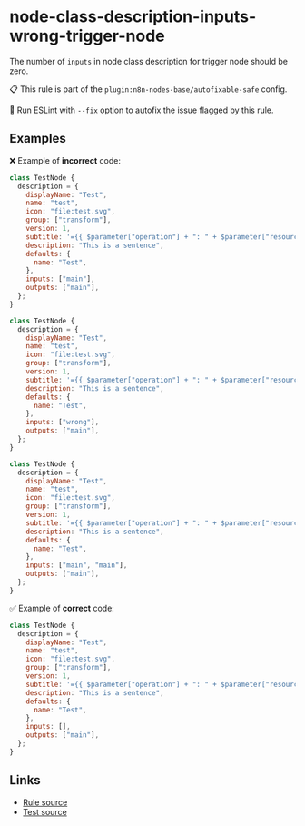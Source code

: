 [//]: # "File generated from a template. Do not edit this file directly."

# node-class-description-inputs-wrong-trigger-node

The number of `inputs` in node class description for trigger node should be zero.

📋 This rule is part of the `plugin:n8n-nodes-base/autofixable-safe` config.

🔧 Run ESLint with `--fix` option to autofix the issue flagged by this rule.

## Examples

❌ Example of **incorrect** code:

```js
class TestNode {
  description = {
    displayName: "Test",
    name: "test",
    icon: "file:test.svg",
    group: ["transform"],
    version: 1,
    subtitle: '={{ $parameter["operation"] + ": " + $parameter["resource"] }}',
    description: "This is a sentence",
    defaults: {
      name: "Test",
    },
    inputs: ["main"],
    outputs: ["main"],
  };
}

class TestNode {
  description = {
    displayName: "Test",
    name: "test",
    icon: "file:test.svg",
    group: ["transform"],
    version: 1,
    subtitle: '={{ $parameter["operation"] + ": " + $parameter["resource"] }}',
    description: "This is a sentence",
    defaults: {
      name: "Test",
    },
    inputs: ["wrong"],
    outputs: ["main"],
  };
}

class TestNode {
  description = {
    displayName: "Test",
    name: "test",
    icon: "file:test.svg",
    group: ["transform"],
    version: 1,
    subtitle: '={{ $parameter["operation"] + ": " + $parameter["resource"] }}',
    description: "This is a sentence",
    defaults: {
      name: "Test",
    },
    inputs: ["main", "main"],
    outputs: ["main"],
  };
}
```

✅ Example of **correct** code:

```js
class TestNode {
  description = {
    displayName: "Test",
    name: "test",
    icon: "file:test.svg",
    group: ["transform"],
    version: 1,
    subtitle: '={{ $parameter["operation"] + ": " + $parameter["resource"] }}',
    description: "This is a sentence",
    defaults: {
      name: "Test",
    },
    inputs: [],
    outputs: ["main"],
  };
}
```

## Links

- [Rule source](../../lib/rules/node-class-description-inputs-wrong-trigger-node.ts)
- [Test source](../../tests/node-class-description-inputs-wrong-trigger-node.test.ts)
